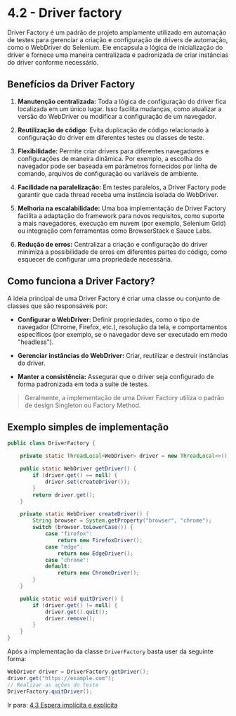 # 4.2 - Driver factory

Driver Factory é um padrão de projeto amplamente utilizado em automação de testes para gerenciar a criação e configuração de drivers de automação, como o WebDriver do Selenium. Ele encapsula a lógica de inicialização do driver e fornece uma maneira centralizada e padronizada de criar instâncias do driver conforme necessário.

## Benefícios da Driver Factory

1. **Manutenção centralizada:** Toda a lógica de configuração do driver fica localizada em um único lugar. Isso facilita mudanças, como atualizar a versão do WebDriver ou modificar a configuração de um navegador.

2. **Reutilização de código:** Evita duplicação de código relacionado à configuração do driver em diferentes testes ou classes de teste.

3. **Flexibilidade:** Permite criar drivers para diferentes navegadores e configurações de maneira dinâmica. Por exemplo, a escolha do navegador pode ser baseada em parâmetros fornecidos por linha de comando, arquivos de configuração ou variáveis de ambiente.

4. **Facilidade na paralelização:** Em testes paralelos, a Driver Factory pode garantir que cada thread receba uma instância isolada do WebDriver.

5. **Melhoria na escalabilidade:** Uma boa implementação de Driver Factory facilita a adaptação do framework para novos requisitos, como suporte a mais navegadores, execução em nuvem (por exemplo, Selenium Grid) ou integração com ferramentas como BrowserStack e Sauce Labs.

6. **Redução de erros:** Centralizar a criação e configuração do driver minimiza a possibilidade de erros em diferentes partes do código, como esquecer de configurar uma propriedade necessária.

## Como funciona a Driver Factory?

A ideia principal de uma Driver Factory é criar uma classe ou conjunto de classes que são responsáveis por:

- **Configurar o WebDriver:** Definir propriedades, como o tipo de navegador (Chrome, Firefox, etc.), resolução da tela, e comportamentos específicos (por exemplo, se o navegador deve ser executado em modo "headless").

- **Gerenciar instâncias do WebDriver:** Criar, reutilizar e destruir instâncias do driver.

- **Manter a consistência:** Assegurar que o driver seja configurado de forma padronizada em toda a suíte de testes.

>Geralmente, a implementação de uma Driver Factory utiliza o padrão de design Singleton ou Factory Method.

## Exemplo simples de implementação

```Java
public class DriverFactory {

    private static ThreadLocal<WebDriver> driver = new ThreadLocal<>();

    public static WebDriver getDriver() {
        if (driver.get() == null) {
            driver.set(createDriver());
        }
        return driver.get();
    }

    private static WebDriver createDriver() {
        String browser = System.getProperty("browser", "chrome");
        switch (browser.toLowerCase()) {
            case "firefox":
                return new FirefoxDriver();
            case "edge":
                return new EdgeDriver();
            case "chrome":
            default:
                return new ChromeDriver();
        }
    }

    public static void quitDriver() {
        if (driver.get() != null) {
            driver.get().quit();
            driver.remove();
        }
    }
}

```

Após a implementação da classe `DriverFactory` basta user da seguinte forma:

```Java
WebDriver driver = DriverFactory.getDriver();
driver.get("https://example.com");
// Realizar as ações do teste
DriverFactory.quitDriver();
```

Ir para: [4.3 Espera implícita e explícita](3-Espera-implicita-e-explicita.md)
